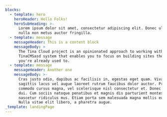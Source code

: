 ```yaml
---
blocks:
  - template: hero
    heroHeader: Hello Folks!
    heroSubHeading: >-
      Lorem ipsum dolor sit amet, consectetur adipiscing elit. Donec ullamcorper
      nulla non metus auctor fringilla.
  - template: message
    messageHeader: This is a content block
    messageBody: >
      The Tina Cloud project is an opinionated approach to working with the
      TinaCMSasd system that enables you to focus on building sites the way
      you're already used to.
  - template: message
    messageHeader: Another one
    messageBody: >-
      Cras justo odio, dapibus ac facilisis in, egestas eget quam. Vivamus
      sagittis lacus vel augue laoreet rutrum faucibus dolor auctor. Praesent
      commodo cursus magna, vel scelerisque nisl consectetur et. Donec sed odio
      dui. Cum sociis natoque penatibus et magnis dis parturient montes,
      nascetur ridiculus mus. Etiam porta sem malesuada magna mollis euismod.
      Nulla vitae elit libero, a pharetra augue.
_template: landingPage
---
```


